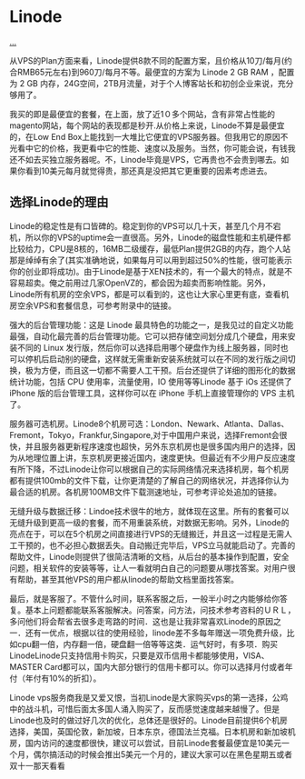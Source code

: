 Linode
======

[...](https://www.zhihu.com/question/19799215)

从VPS的Plan方面来看，Linode提供8款不同的配置方案，且价格从10刀/每月(约合RMB65元左右)到960刀/每月不等。最便宜的方案为 Linode 2 GB RAM ，配置为 2 GB 内存，24G空间，2TB月流量，对于个人博客站长和初创企业来说，充分够用了。

我买的即是最便宜的套餐，在上面，放了近1０多个网站，含有非常占性能的magento网站，每个网站的表现都是秒开.从价格上来说，Linode不算是最便宜的，在Low End Box上能找到一大堆比它便宜的VPS服务器。但我用它的原因不光看中它的价格，我更看中它的性能、速度以及服务。当然，你可能会说，有钱我还不如去买独立服务器呢。不，Linode毕竟是VPS，它再贵也不会贵到哪去。如果你看到10美元每月就觉得贵，那还真是没把其它更重要的因素考虑进去。

## 选择Linode的理由

Linode的稳定性是有口皆碑的。稳定到你的VPS可以几十天，甚至几个月不宕机，所以你的VPS的uptime会一直很高。另外，Linode的磁盘性能和主机硬件都比较给力，CPU是8核的，16MB二级缓存，最低Plan提供2GB的内存，跑个人站那是绰绰有余了(其实准确地说，如果每月可以用到超过50%的性能，很可能表示你的创业即将成功)。由于Linode是基于XEN技术的，有一个最大的特点，就是不容易超卖。俺之前用过几家OpenVZ的，都会因为超卖而影响性能。另外，Linode所有机房的空余VPS，都是可以看到的，这也让大家心里更有底，查看机房空余VPS和套餐信息，可参考附录中的链接。

强大的后台管理功能：这是 Linode 最具特色的功能之一，是我见过的自定义功能最强，自动化最完善的后台管理功能。它可以把存储空间划分成几个硬盘，用来安装不同的 Linux 发行版，然后你可以选择启用哪个硬盘作为线上服务器，同时也可以停机后启动别的硬盘，这样就无需重新安装系统就可以在不同的发行版之间切换，极为方便，而且这一切都不需要人工干预。后台还提供了详细的图形化的数据统计功能，包括 CPU 使用率，流量使用，IO 使用等等Linode 基于 iOs 还提供了 iPhone 版的后台管理工具，这样你可以在 iPhone 手机上直接管理你的 VPS 主机了。

服务器可选机房。Linode8个机房可选：London、Newark、Atlanta、Dallas、Fremont，Tokyo，Frankfur,Singapore,对于中国用户来说，选择Fremont会很快，并且服务器更新程序速度也超快，另外东京机房也是很多国内用户的选择，因为从地理位置上讲，东京机房更接近国内，速度更快。但最近有不少用户反应速度有所下降，不过Linode让你可以根据自己的实际网络情况来选择机房，每个机房都有提供100mb的文件下载，让你更清楚的了解自己的网络状况，并选择你认为最合适的机房。各机房100MB文件下载测速地址，可参考评论处追加的链接。

无缝升级与数据迁移：Lindoe技术很牛的地方，就体现在这里。所有的套餐可以无缝升级到更高一级的套餐，而不用重装系统，对数据无影响。另外，Linode的亮点在于，可以在5个机房之间直接进行VPS的无缝搬迁，并且这一过程是无需人工干预的，也不必担心数据丢失。自动搬迁完毕后，VPS立马就能启动了。完善的帮助文件，Linode则提供了很简洁清晰的文档，从后台的基本操作到配置，安全问题，相关软件的安装等等，让人一看就明白自己的问题要从哪找答案。对用户很有帮助，甚至其他VPS的用户都从linode的帮助文档里面找答案。

最后，就是客服了。不管什么时间，联系客服之后，一般半小时之内能够给你答复。基本上问题都能联系客服解决。问答案，问方法，问技术参考咨料的ＵＲＬ，多问他们将会帮省去很多走弯路的时间．这也是让我非常喜欢Linode的原因之一．还有一优点，根据以往的使用经验，linode差不多每年赠送一项免费升级，比如cpu翻一倍，内存翻一倍，硬盘翻一倍等等这类．运气好时，有多项．购买LinodeLinode只支持信用卡购买，只要是双币信用卡都能够使用，VISA、MASTER Card都可以，国内大部分银行的信用卡都可以。你可以选择月付或者年付（年付有10%的折扣）。

Linode vps服务商我是又爱又恨，当初Linode是大家购买vps的第一选择，公鸡中的战斗机，可惜后面太多国人涌入购买了，反而感觉速度越来越慢了。但是Linode也及时的做过好几次的优化，总体还是很好的。Linode目前提供6个机房选择，美国，英国伦敦，新加坡，日本东京，德国法兰克福。日本机房和新加坡机房，国内访问的速度都很快，建议可以尝试，目前Linode套餐最便宜是10美元一个月，偶尔搞活动的时候会推出5美元一个月的，建议大家可以在黑色星期五或者双十一那天看看
